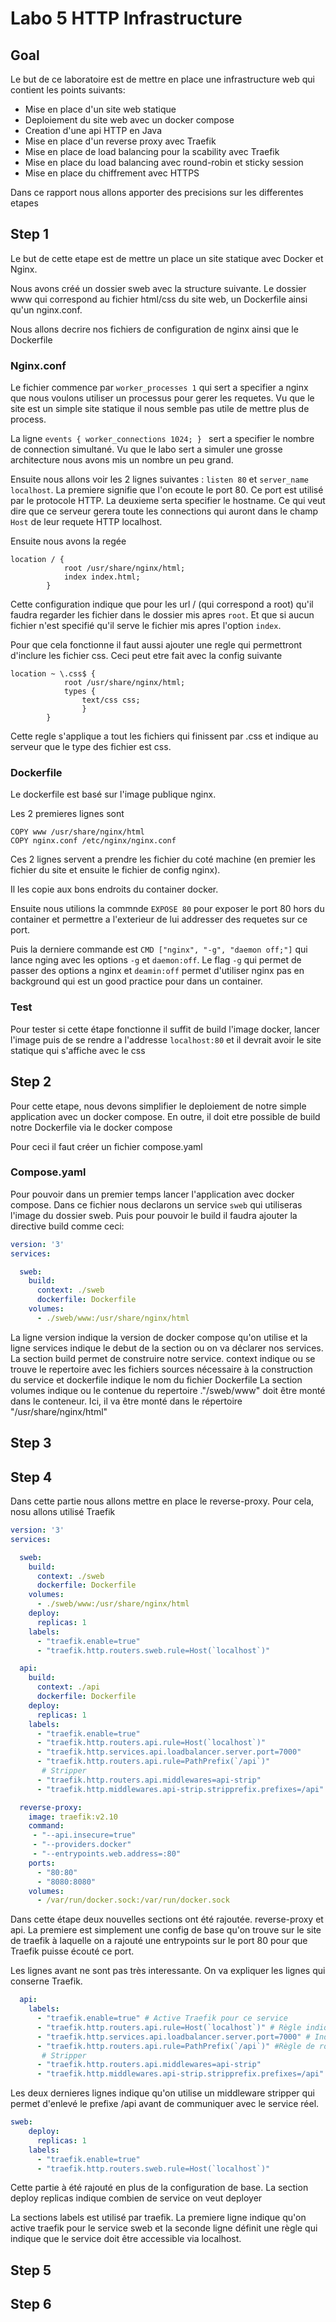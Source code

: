 # Labo 5 HTTP Infrastructure

## Goal

Le but de ce laboratoire est de mettre en place une infrastructure web qui contient les points suivants:
- Mise en place d'un site web statique
- Deploiement du site web avec un docker compose
- Creation d'une api HTTP en Java
- Mise en place d'un reverse proxy avec Traefik
- Mise en place de load balancing pour la scability avec Traefik
- Mise en place du load balancing avec round-robin et sticky session
- Mise en place du chiffrement avec HTTPS

Dans ce rapport nous allons apporter des precisions sur les differentes etapes 

## Step 1

Le but de cette etape est de mettre un place un site statique avec Docker et Nginx.

Nous avons créé un dossier sweb avec la structure suivante. Le dossier www qui correspond au fichier html/css du site web, un Dockerfile ainsi qu'un nginx.conf.

Nous allons decrire nos fichiers de configuration de nginx ainsi que le Dockerfile

### Nginx.conf

Le fichier commence par `worker_processes 1` qui sert a specifier a nginx que nous voulons utiliser un processus pour gerer les requetes. Vu que le site est un simple site statique il nous semble pas utile de mettre plus de process.

La ligne `events {
    worker_connections 1024;
}
` sert a specifier le nombre de connection simultané. Vu que le labo sert a simuler une grosse architecture nous avons mis un nombre un peu grand.

Ensuite nous allons voir les 2 lignes suivantes : `listen 80` et `server_name localhost`. La premiere signifie que l'on ecoute le port 80. Ce port est utilisé par le protocole HTTP. La deuxieme serta specifier le hostname. Ce qui veut dire que ce serveur gerera toute les connections qui auront dans le champ `Host` de leur requete HTTP localhost.

Ensuite nous avons la regée 
```
location / {
            root /usr/share/nginx/html;
            index index.html;
        }
```
Cette configuration indique que pour les url / (qui correspond a root) qu'il faudra regarder les fichier dans le dossier mis apres `root`. Et que si aucun fichier n'est specifié qu'il serve le fichier mis apres l'option `index`.

Pour que cela fonctionne il faut aussi ajouter une regle qui permettront d'inclure les fichier css. Ceci peut etre fait avec la config suivante 
```
location ~ \.css$ {
            root /usr/share/nginx/html;
            types {
                text/css css; 
                }
        }
```
Cette regle s'applique a tout les fichiers qui finissent par .css et indique au serveur que le type des fichier est css. 

### Dockerfile

Le dockerfile est basé sur l'image publique nginx. 

Les 2 premieres lignes sont
```
COPY www /usr/share/nginx/html
COPY nginx.conf /etc/nginx/nginx.conf
```
Ces 2 lignes servent a prendre les fichier du coté machine (en premier les fichier du site et ensuite le fichier de config nginx).

Il les copie aux bons endroits du container docker.

Ensuite nous utilions la commnde `EXPOSE 80` pour exposer le port 80 hors du container et permettre a l'exterieur de lui addresser des requetes sur ce port.

Puis la derniere commande est `CMD ["nginx", "-g", "daemon off;"]` qui lance nging avec les options `-g` et `daemon:off`. Le flag `-g` qui permet de passer des options a nginx et `deamin:off` permet d'utiliser nginx pas en background qui est un good practice pour dans un container.

### Test

Pour tester si cette étape fonctionne il suffit de build l'image docker, lancer l'image puis de se rendre a l'addresse `localhost:80` et il devrait avoir le site statique qui s'affiche avec le css

## Step 2

Pour cette etape, nous devons simplifier le deploiement de notre simple application avec un docker compose. En outre, il doit etre possible de build notre Dockerfile via le docker compose

Pour ceci il faut créer un fichier compose.yaml

### Compose.yaml

Pour pouvoir dans un premier temps lancer l'application avec docker compose. Dans ce fichier nous declarons un service `sweb` qui utiliseras l'image du dossier sweb. Puis pour pouvoir le build il faudra ajouter la directive build comme ceci: 
``` yaml
version: '3'
services:

  sweb:
    build:
      context: ./sweb
      dockerfile: Dockerfile
    volumes:
      - ./sweb/www:/usr/share/nginx/html
```
La ligne version indique la version de docker compose qu'on utilise et la ligne services indique le debut de la section ou on va déclarer nos services.
La section build permet de construire notre service. context indique ou se trouve le repertoire avec les fichiers sources nécessaire à la construction du service et dockerfile indique le nom du fichier Dockerfile
La section volumes indique ou le contenue du repertoire ."/sweb/www" doit être monté dans le conteneur. Ici, il va être monté dans le répertoire "/usr/share/nginx/html"

## Step 3

## Step 4
Dans cette partie nous allons mettre en place le reverse-proxy. Pour cela, nosu allons utilisé Traefik

``` yaml
version: '3'
services:

  sweb:
    build:
      context: ./sweb
      dockerfile: Dockerfile
    volumes:
      - ./sweb/www:/usr/share/nginx/html
    deploy:
      replicas: 1
    labels:
      - "traefik.enable=true"
      - "traefik.http.routers.sweb.rule=Host(`localhost`)"

  api:
    build:
      context: ./api
      dockerfile: Dockerfile
    deploy:
      replicas: 1
    labels:
      - "traefik.enable=true"
      - "traefik.http.routers.api.rule=Host(`localhost`)"
      - "traefik.http.services.api.loadbalancer.server.port=7000"
      - "traefik.http.routers.api.rule=PathPrefix(`/api`)"
       # Stripper
      - "traefik.http.routers.api.middlewares=api-strip"
      - "traefik.http.middlewares.api-strip.stripprefix.prefixes=/api"

  reverse-proxy:
    image: traefik:v2.10
    command:
     - "--api.insecure=true"
     - "--providers.docker"
     - "--entrypoints.web.address=:80"
    ports:
      - "80:80"
      - "8080:8080"
    volumes:
      - /var/run/docker.sock:/var/run/docker.sock
```
Dans cette étape deux nouvelles sections ont été rajoutée. reverse-proxy et api. La premiere est simplement une config de base qu'on trouve sur le site de traefik à laquelle on a rajouté une entrypoints sur le port 80 pour que Traefik puisse écouté ce port.

Les lignes avant ne sont pas très interessante. On va expliquer les lignes qui conserne Traefik. 
```yaml
  api:
    labels:
      - "traefik.enable=true" # Active Traefik pour ce service
      - "traefik.http.routers.api.rule=Host(`localhost`)" # Règle indiquant ou le service doit être accessible
      - "traefik.http.services.api.loadbalancer.server.port=7000" # Indique sur quel port l'api est exposé
      - "traefik.http.routers.api.rule=PathPrefix(`/api`)" #Règle de routage supplémentaire qui indique le chemain             pour accéder à l'api
       # Stripper
      - "traefik.http.routers.api.middlewares=api-strip"
      - "traefik.http.middlewares.api-strip.stripprefix.prefixes=/api"
```
Les deux dernieres lignes indique qu'on utilise un middleware stripper qui permet d'enlevé le prefixe /api avant de communiquer avec le service réel.

``` yaml
sweb:
    deploy:
      replicas: 1
    labels:
      - "traefik.enable=true"
      - "traefik.http.routers.sweb.rule=Host(`localhost`)"
```
Cette partie à été rajouté en plus de la configuration de base. La section deploy replicas indique combien de service on veut deployer

La sections labels est utilisé par traefik. La premiere ligne indique qu'on active traefik pour le service sweb et la seconde ligne définit une règle qui indique que le service doit être accessible via localhost.

## Step 5

## Step 6
